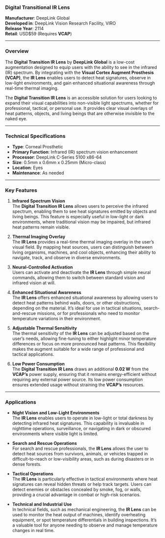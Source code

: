 ### **Digital Transitional IR Lens**

**Manufacturer**: DeepLink Global  
**Developed in**: DeepLink Vision Research Facility, VIRO  
**Release Year**: 2114  
**Retail**: USD$59 (Requires **VCAP**)

---

### Overview

The **Digital Transition IR Lens** by **DeepLink Global** is a low-cost augmentation designed to equip users with the ability to see in the infrared (IR) spectrum. By integrating  with the **Visual Cortex Augment Prosthesis (VCAP)**, the **IR Lens** enables users to detect heat signatures, observe in low-light environments, and gain enhanced situational awareness through real-time thermal imaging.

The **Digital Transition IR Lens** is an accessible solution for users looking to expand their visual capabilities into non-visible light spectrums, whether for professional, tactical, or personal use. It provides clear visual overlays of heat patterns, objects, and living beings that are otherwise invisible to the naked eye.

---

### Technical Specifications

- **Type**: Corneal Prosthetic
- **Primary Function**: Infrared (IR) spectrum vision enhancement
- **Processor**: DeepLink C-Series 5100 x86-64
- **Size**: 0.5mm x 0.6mm x 0.25mm (Micro-class)
- **Location**: Eyes 
- **Maintenance**: As needed

---

### Key Features

1. **Infrared Spectrum Vision**  
   The **Digital Transition IR Lens** allows users to perceive the infrared spectrum, enabling them to see heat signatures emitted by objects and living beings. This feature is especially useful in low-light or dark environments, where traditional vision may be impaired, but infrared heat patterns remain visible.

2. **Thermal Imaging Overlay**  
   The **IR Lens** provides a real-time thermal imaging overlay in the user’s visual field. By mapping heat sources, users can distinguish between living organisms, machines, and cool objects, enhancing their ability to navigate, track, and observe in diverse environments.

4. **Neural-Controlled Activation**  
   Users can activate and deactivate the **IR Lens** through simple neural commands, allowing them to switch between standard vision and infrared vision at will.

5. **Enhanced Situational Awareness**  
   The **IR Lens** offers enhanced situational awareness by allowing users to detect heat patterns behind walls, doors, or other obstructions, depending on the material. It’s ideal for use in tactical situations, search-and-rescue missions, or for professionals who need to monitor temperature variations in their environment.

6. **Adjustable Thermal Sensitivity**  
   The thermal sensitivity of the **IR Lens** can be adjusted based on the user’s needs, allowing fine-tuning to either highlight minor temperature differences or focus on more pronounced heat patterns. This flexibility makes the augment suitable for a wide range of professional and tactical applications.

7. **Low Power Consumption**  
   The **Digital Transition IR Lens** draws an additional **0.02 W** from the **VCAP’s** power supply, ensuring that it remains energy-efficient without requiring any external power source. Its low power consumption ensures extended usage without straining the **VCAP’s** resources.

---

### Applications

- **Night Vision and Low-Light Environments**  
   The **IR Lens** enables users to operate in low-light or total darkness by detecting infrared heat signatures. This capability is invaluable in nighttime operations, surveillance, or navigating in dark or obscured environments where visible light is limited.

- **Search and Rescue Operations**  
   For search and rescue professionals, the **IR Lens** allows the user to detect heat sources from survivors, animals, or vehicles trapped in difficult-to-reach or low-visibility areas, such as during disasters or in dense forests.

- **Tactical Operations**  
   The **IR Lens** is particularly effective in tactical environments where heat signatures can reveal hidden threats or help track targets. Users can detect enemies or obstacles concealed by smoke, fog, or walls, providing a crucial advantage in combat or high-risk scenarios.

- **Technical and Industrial Use**  
   In technical fields, such as mechanical engineering, the **IR Lens** can be used to monitor the heat output of machines, identify overheating equipment, or spot temperature differentials in building inspections. It’s a valuable tool for anyone needing to observe and manage temperature changes in real time.
